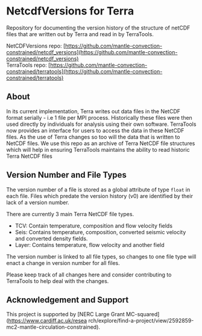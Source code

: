 # NetcdfVersions for Terra

Repository for documenting the version history of the structure of netCDF files that are written out by Terra and read in by TerraTools.

NetCDFVersions repo: [https://github.com/mantle-convection-constrained/netcdf_versions](https://github.com/mantle-convection-constrained/netcdf_versions)<br>
TerraTools repo: [https://github.com/mantle-convection-constrained/terratools](https://github.com/mantle-convection-constrained/terratools)

## About
In its current implementation, Terra writes out data files in the NetCDF format serially - i.e 1 file per MPI process. Historically these files were then used directly by individuals for analysis using their own software. TerraTools now provides an interface for users to access the data in these NetCDF files. As the use of Terra changes so too will the data that is written to NetCDF files. We use this repo as an archive of Terra NetCDF file structures which will help in ensuring TerraTools maintains the ability to read historic Terra NetCDF files 

## Version Number and File Types
The version number of a file is stored as a global attribute of type `float` in each file. Files which predate the version history (v0) are identified by their lack of a version number. 

There are currently 3 main Terra NetCDF file types. 

- TCV:   Contain temperature, composition and flow velocity fields
- Seis:  Contains temperature, composition, converted seismic velocity and converted density fields.
- Layer: Contains temperature, flow velocity and another field

The version number is linked to all file types, so changes to one file type will enact a change in version number for all files. 

Please keep track of all changes here and consider contributing to TerraTools to help deal with the changes. 

## Acknowledgement and Support
This project is supported by [NERC Large Grant MC-squared](https://www.cardiff.ac.uk/resea    rch/explore/find-a-project/view/2592859-mc2-mantle-circulation-constrained).
